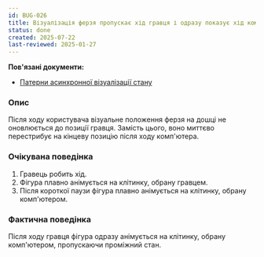 ```yaml
---
id: BUG-026
title: Візуалізація ферзя пропускає хід гравця і одразу показує хід комп'ютера
status: done
created: 2025-07-22
last-reviewed: 2025-01-27
---
```


**Пов'язані документи:**
- [Патерни асинхронної візуалізації стану](../architecture/PATTERNS-asynchronous-state-visualization.md)

### Опис

Після ходу користувача візуальне положення ферзя на дошці не оновлюється до позиції гравця. Замість цього, воно миттєво перестрибує на кінцеву позицію після ходу комп'ютера.

### Очікувана поведінка

1.  Гравець робить хід.
2.  Фігура плавно анімується на клітинку, обрану гравцем.
3.  Після короткої паузи фігура плавно анімується на клітинку, обрану комп'ютером.

### Фактична поведінка

Після ходу гравця фігура одразу анімується на клітинку, обрану комп'ютером, пропускаючи проміжний стан.